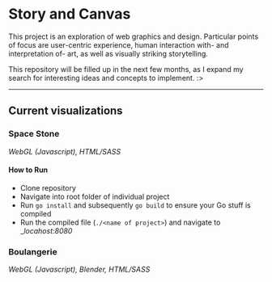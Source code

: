 # Story and Canvas

This project is an exploration of web graphics and design. Particular points of focus are user-centric experience, human interaction with- and interpretation of- art, as well as visually striking storytelling.

This repository will be filled up in the next few months, as I expand my search for interesting ideas and concepts to implement. :>

----
## Current visualizations

### Space Stone
_WebGL (Javascript), HTML/SASS_

#### How to Run
- Clone repository
- Navigate into root folder of individual project
- Run `go install` and subsequently `go build` to ensure your Go stuff is compiled
- Run the compiled file (`./<name of project>`) and navigate to __locahost:8080_

### Boulangerie
_WebGL (Javascript), Blender, HTML/SASS_
